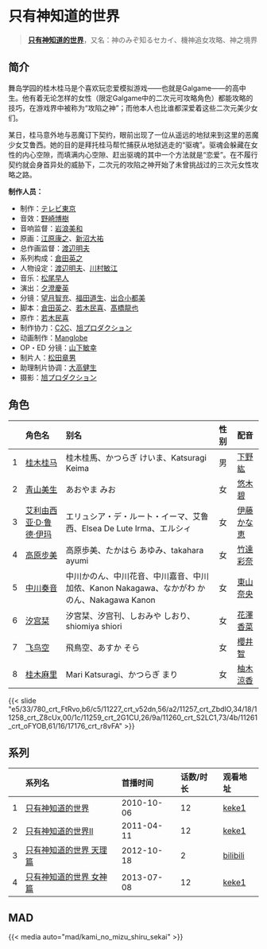 # 只有神知道的世界


> <u>**[只有神知道的世界](https://bgm.tv/subject/5976)**</u>，又名：神のみぞ知るセカイ、機神追女攻略、神之境界

## 简介

舞岛学园的桂木桂马是个喜欢玩恋爱模拟游戏——也就是Galgame——的高中生。他有着无论怎样的女性（限定Galgame中的二次元可攻略角色）都能攻略的技巧，在游戏界中被称为“攻陷之神”；而他本人也比谁都深爱着这些二次元美少女们。

某日，桂马意外地与恶魔订下契约，眼前出现了一位从遥远的地狱来到这里的恶魔少女艾鲁西。她的目的是拜托桂马帮忙捕获从地狱逃走的“驱魂”。驱魂会躲藏在女性的内心空隙，而填满内心空隙、赶出驱魂的其中一个方法就是“恋爱”。在不履行契约就会身首异处的威胁下，二次元的攻陷之神开始了未曾挑战过的三次元女性攻略之路。

**制作人员：**
- 制作：[テレビ東京](https://bgm.tv/person/188)
- 音效：[野崎博樹](https://bgm.tv/person/28052)
- 音响监督：[岩浪美和](https://bgm.tv/person/231)
- 原画：[江原康之](https://bgm.tv/person/12506)、[新沼大祐](https://bgm.tv/person/34073)
- 总作画监督：[渡辺明夫](https://bgm.tv/person/6009)
- 系列构成：[倉田英之](https://bgm.tv/person/375)
- 人物设定：[渡辺明夫](https://bgm.tv/person/6009)、[川村敏江](https://bgm.tv/person/3332)
- 音乐：[松尾早人](https://bgm.tv/person/2087)
- 演出：[夕澄慶英](https://bgm.tv/person/12296)
- 分镜：[望月智充](https://bgm.tv/person/581)、[福田道生](https://bgm.tv/person/2610)、[出合小都美](https://bgm.tv/person/15844)
- 脚本：[倉田英之](https://bgm.tv/person/375)、[若木民喜](https://bgm.tv/person/7029)、[髙橋龍也](https://bgm.tv/person/6718)
- 原作：[若木民喜](https://bgm.tv/person/7029)
- 制作协力：[C2C](https://bgm.tv/person/12875)、[旭プロダクション](https://bgm.tv/person/6065)
- 动画制作：[Manglobe](https://bgm.tv/person/1712)
- OP・ED 分镜：[山下敏幸](https://bgm.tv/person/26498)
- 制片人：[松田章男](https://bgm.tv/person/47646)
- 助理制片协调：[大高健生](https://bgm.tv/person/51172)
- 摄影：[旭プロダクション](https://bgm.tv/person/6065)

## 角色

|     |   角色名   |   别名  | 性别 |  配音  |
|:--- |:------  |:----      |:---  |:--   |
| 1 | [桂木桂马](https://bgm.tv/character/780) | 桂木桂馬、かつらぎ けいま、Katsuragi Keima | 男 | [下野紘](https://bgm.tv/person/4262) |
| 2 | [青山美生](https://bgm.tv/character/11227) | あおやま みお | 女 | [悠木碧](https://bgm.tv/person/5076) |
| 3 | [艾利由西亚·D·鲁德·伊玛](https://bgm.tv/character/11257) | エリュシア・デ・ルート・イーマ、艾鲁西、Elsea De Lute Irma、エルシィ | 女 | [伊藤かな恵](https://bgm.tv/person/4949) |
| 4 | [高原步美](https://bgm.tv/character/11258) | 高原歩美、たかはら あゆみ、takahara ayumi | 女 | [竹達彩奈](https://bgm.tv/person/5228) |
| 5 | [中川奏音](https://bgm.tv/character/11259) | 中川かのん、中川花音、中川嘉音、中川加侬、Kanon Nakagawa、なかがわ かのん、Nakagawa Kanon | 女 | [東山奈央](https://bgm.tv/person/6010) |
| 6 | [汐宫栞](https://bgm.tv/character/11260) | 汐宮栞、汐宫刊、しおみや しおり、shiomiya shiori | 女 | [花澤香菜](https://bgm.tv/person/4765) |
| 7 | [飞鸟空](https://bgm.tv/character/11261) | 飛鳥空、あすか そら | 女 | [櫻井智](https://bgm.tv/person/5954) |
| 8 | [桂木麻里](https://bgm.tv/character/17176) | Mari Katsuragi、かつらぎ まり | 女 | [柚木涼香](https://bgm.tv/person/4007) |

{{< slide "e5/33/780_crt_FtRvo,b6/c5/11227_crt_v52dn,56/a2/11257_crt_ZbdIO,34/18/11258_crt_Z8cUx,00/1c/11259_crt_2G1CU,26/9a/11260_crt_S2LC1,73/4b/11261_crt_oFYOB,61/16/17176_crt_r8vFA" >}}

## 系列

|     | 系列名          | 首播时间       | 话数/时长 | 观看地址                                                     |
| :-- | :----------- | :--------- | :---- | :------------------------------------------------------- |
| 1   |[只有神知道的世界](https://bgm.tv/subject/5976)| 2010-10-06 | 12    | [keke1](https://www.keke1.app/play/22423-4-169243.html)  |
| 2   |[只有神知道的世界II](https://bgm.tv/subject/10739)| 2011-04-11 | 12    | [keke1](https://www.keke1.app/play/22422-4-169231.html)  |
| 3   |[只有神知道的世界 天理篇](https://bgm.tv/subject/46014)| 2012-10-18 | 2     | [bilibili](https://www.bilibili.com/video/BV12s41157JV)  |
| 4   |[只有神知道的世界 女神篇](https://bgm.tv/subject/56112)| 2013-07-08 | 12    | [keke1](https://www.keke1.app/play/168061-2-342764.html) |

## MAD

{{< media  auto="mad/kami_no_mizu_shiru_sekai" >}}


